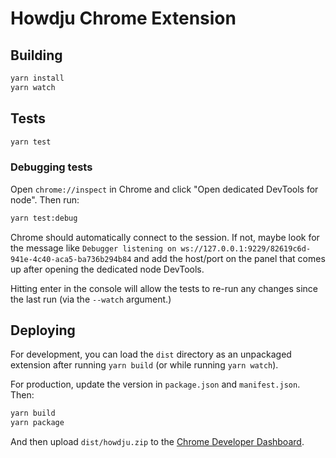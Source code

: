 # Howdju Chrome Extension

## Building

```bash
yarn install
yarn watch
```

## Tests

```sh
yarn test
```

### Debugging tests

Open `chrome://inspect` in Chrome and click "Open dedicated DevTools for node".  Then run:

```bash
yarn test:debug
```

Chrome should automatically connect to the session.  If not, maybe look for the message like
`Debugger listening on ws://127.0.0.1:9229/82619c6d-941e-4c40-aca5-ba736b294b84` and add the host/port on the panel
that comes up after opening the dedicated node DevTools.

Hitting enter in the console will allow the tests to re-run any changes since the last run (via the `--watch` argument.)

## Deploying

For development, you can load the `dist` directory as an unpackaged extension after running `yarn build` (or while 
running `yarn watch`).

For production, update the version in `package.json` and `manifest.json`.  Then:

```sh
yarn build
yarn package
```

And then upload `dist/howdju.zip` to the [Chrome Developer Dashboard](https://chrome.google.com/webstore/developer/dashboard).